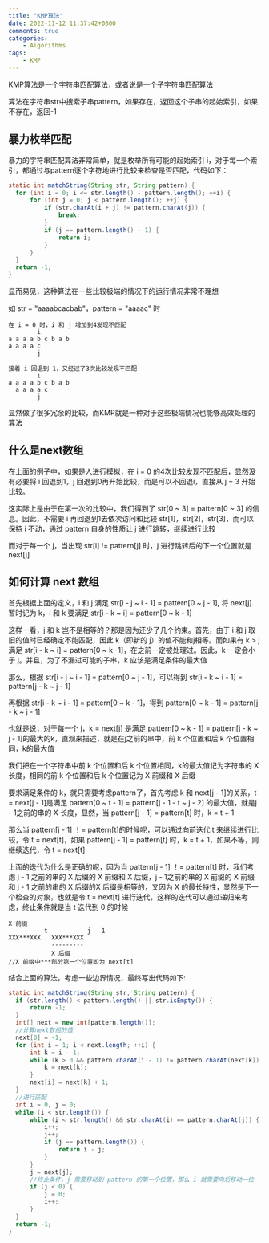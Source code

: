 ```yaml
---
title: "KMP算法"
date: 2022-11-12 11:37:42+0800
comments: true
categories:
    - Algorithms
tags:
    - KMP
---
```


KMP算法是一个字符串匹配算法，或者说是一个子字符串匹配算法

算法在字符串str中搜索子串pattern，如果存在，返回这个子串的起始索引，如果不存在，返回-1

## 暴力枚举匹配

暴力的字符串匹配算法非常简单，就是枚举所有可能的起始索引 i，对于每一个索引，都通过与pattern逐个字符地进行比较来检查是否匹配，代码如下：

```java
static int matchString(String str, String pattern) {
  for (int i = 0; i <= str.length() - pattern.length(); ++i) {
      for (int j = 0; j < pattern.length(); ++j) {
          if (str.charAt(i + j) != pattern.charAt(j)) {
              break;
          }
          if (j == pattern.length() - 1) {
              return i;
          }
      }
  }
  return -1;
}
```

显而易见，这种算法在一些比较极端的情况下的运行情况非常不理想

如 str = "aaaabcacbab"，pattern = "aaaac" 时

```
在 i = 0 时，i 和 j 增加到4发现不匹配
        i
a a a a b c b a b
a a a a c
        j

接着 i 回退到 1，又经过了3次比较发现不匹配
        i
a a a a b c b a b
  a a a a c
        j
```

显然做了很多冗余的比较，而KMP就是一种对于这些极端情况也能够高效处理的算法

## 什么是next数组

在上面的例子中，如果是人进行模拟，在 i = 0 的4次比较发现不匹配后，显然没有必要将 i 回退到1，j 回退到0再开始比较，而是可以不回退i，直接从 j = 3 开始比较。

这实际上是由于在第一次的比较中，我们得到了 str[0 ~ 3] = pattern[0 ~ 3] 的信息。因此，不需要 i 再回退到1去依次访问和比较 str[1]，str[2]，str[3]，而可以保持 i 不动，通过 pattern 自身的性质让 j 进行跳转，继续进行比较

而对于每一个 j，当出现 str[i] != pattern[j] 时，j 进行跳转后的下一个位置就是 next[j]

## 如何计算 next 数组

首先根据上面的定义，i 和 j 满足 str[i - j ~ i - 1] = pattern[0 ~ j - 1], 将 next[j] 暂时记为 k，i 和 k 要满足 str[i - k ~ i] = pattern[0 ~ k - 1]

这样一看，j 和 k 岂不是相等的？那是因为还少了几个约束。首先，由于 i 和 j 取旧的值时已经确定不能匹配，因此 k（即新的 j）的值不能和j相等。而如果有 k > j 满足 str[i - k ~ i] = pattern[0 ~ k -1]，在之前一定被处理过。因此，k 一定会小于 j。并且，为了不漏过可能的子串，k 应该是满足条件的最大值

那么，根据 str[i - j ~ i - 1] = pattern[0 ~ j - 1]，可以得到 str[i - k ~ i - 1] = pattern[j - k ~ j - 1]

再根据 str[i - k ~ i - 1] = pattern[0 ~ k - 1]，得到 pattern[0 ~ k - 1] = pattern[j - k ~ j - 1]

也就是说，对于每一个 j，k = next[j] 是满足 pattern[0 ~ k - 1] = pattern[j - k ~ j - 1]的最大的k，直观来描述，就是在j之前的串中，前 k 个位置和后 k 个位置相同，k的最大值

我们把在一个字符串中前 k 个位置和后 k 个位置相同，k的最大值记为字符串的 X 长度，相同的前 k 个位置和后 k 个位置记为 X 前缀和 X 后缀

要求满足条件的 k，就只需要考虑pattern了，首先考虑 k 和 next[j - 1]的关系，t = next[j - 1]是满足 pattern[0 ~ t - 1] = pattern[j - 1 - t ~ j - 2] 的最大值，就是j - 1之前的串的 X 长度，显然，当 pattern[j - 1] = pattern[t] 时，k = t + 1

那么当 pattern[j - 1] ！= pattern[t]的时候呢，可以通过向前迭代 t 来继续进行比较，令 t = next[t]，如果 pattern[j - 1] = pattern[t] 时，k = t + 1，如果不等，则继续迭代，令 t = next[t]

上面的迭代为什么是正确的呢，因为当 pattern[j - 1] ！= pattern[t] 时，我们考虑 j - 1 之前的串的 X 后缀的 X 前缀和 X 后缀，j - 1之前的串的 X 前缀的 X 前缀和 j - 1 之前的串的 X 后缀的X 后缀是相等的，又因为 X 的最长特性，显然是下一个检查的对象，也就是令 t = next[t] 进行迭代，这样的迭代可以通过递归来考虑，终止条件就是当 t 迭代到 0 的时候

```
X 前缀
--------- t           j - 1
XXX***XXX   XXX***XXX
            ---------
            X 后缀
//X 前缀中***部分第一个位置即为 next[t]
```

结合上面的算法，考虑一些边界情况，最终写出代码如下:

```java
static int matchString(String str, String pattern) {
  if (str.length() < pattern.length() || str.isEmpty()) {
      return -1;
  }
  int[] next = new int[pattern.length()];
  //计算next数组的值
  next[0] = -1;
  for (int i = 1; i < next.length; ++i) {
      int k = i - 1;
      while (k > 0 && pattern.charAt(i - 1) != pattern.charAt(next[k])) {
          k = next[k];
      }
      next[i] = next[k] + 1;
  }
  //进行匹配
  int i = 0, j = 0;
  while (i < str.length()) {
      while (i < str.length() && str.charAt(i) == pattern.charAt(j)) {
          i++;
          j++;
          if (j == pattern.length()) {
              return i - j;
          }
      }
      j = next[j];
      //终止条件，j 需要移动到 pattern 的第一个位置，那么 i 就需要向后移动一位
      if (j < 0) {
          j = 0;
          i++;
      }
  }
  return -1;
}
```
